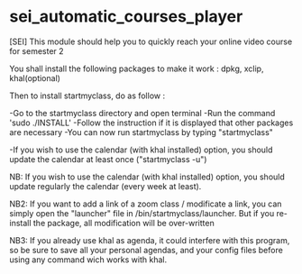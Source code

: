 # sei_automatic_courses_player
[SEI] This module should help you to quickly reach your online video course for semester 2

You shall install the following packages to make it work :
dpkg, xclip, khal(optional)

Then to install startmyclass, do as follow :

-Go to the startmyclass directory and open terminal
-Run the command 'sudo ./INSTALL'
-Follow the instruction if it is displayed that other packages are necessary
-You can now run startmyclass by typing "startmyclass"

-If you wish to use the calendar (with khal installed) option, you should update the calendar at least once ("startmyclass -u")

NB:
If you wish to use the calendar (with khal installed) option, you should update regularly the calendar (every week
  at least).

NB2:
If you want to add a link of a zoom class / modificate a link,
you can simply open the "launcher" file in /bin/startmyclass/launcher. But if you re-install the package, all modification will be over-written

NB3:
If you already use khal as agenda, it could interfere with this program, so be sure to save all your personal agendas, and your config files before using any command wich works with khal.
